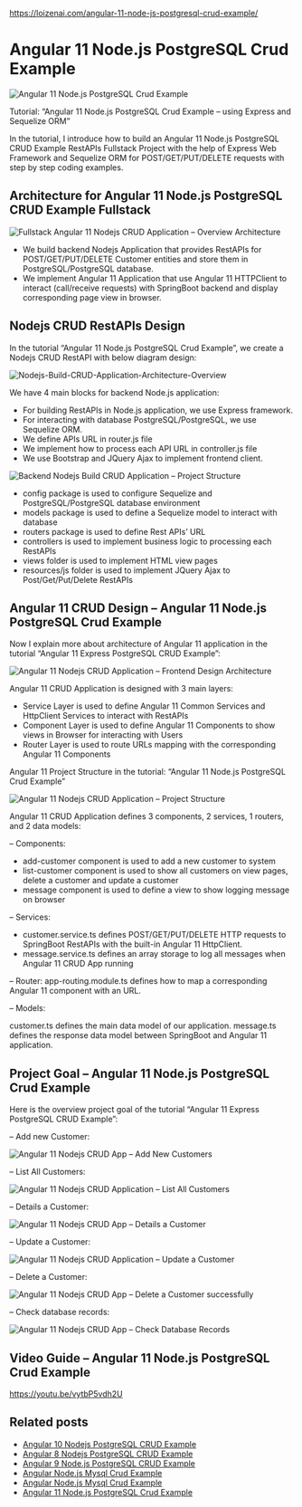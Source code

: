 https://loizenai.com/angular-11-node-js-postgresql-crud-example/

# Angular 11 Node.js PostgreSQL Crud Example

![Angular 11 Node.js PostgreSQL Crud Example](https://loizenai.com/wp-content/uploads/2020/12/Angular-Nodejs-Crud-Postgresql-Example.png)

Tutorial: “Angular 11 Node.js PostgreSQL Crud Example – using Express and Sequelize ORM”

In the tutorial, I introduce how to build an Angular 11 Node.js PostgreSQL CRUD Example RestAPIs Fullstack Project with the help of Express Web Framework and Sequelize ORM for POST/GET/PUT/DELETE requests with step by step coding examples.

## Architecture for Angular 11 Node.js PostgreSQL CRUD Example Fullstack

![Fullstack Angular 11 Nodejs CRUD Application – Overview Architecture](https://loizenai.com/wp-content/uploads/2020/07/Fullstack-Angular-Nodejs-CRUD-Application-Overview-Architecture.png)

- We build backend Nodejs Application that provides RestAPIs for POST/GET/PUT/DELETE Customer entities and store them in PostgreSQL/PostgreSQL database.
- We implement Angular 11 Application that use Angular 11 HTTPClient to interact (call/receive requests) with SpringBoot backend and display corresponding page view in browser.

## Nodejs CRUD RestAPIs Design

In the tutorial “Angular 11 Node.js PostgreSQL Crud Example”, we create a Nodejs CRUD RestAPI with below diagram design:

![Nodejs-Build-CRUD-Application-Architecture-Overview](https://loizenai.com/wp-content/uploads/2020/07/Nodejs-Build-CRUD-Application-Architecture-Overview.png)

We have 4 main blocks for backend Node.js application:

- For building RestAPIs in Node.js application, we use Express framework.
- For interacting with database PostgreSQL/PostgreSQL, we use Sequelize ORM.
- We define APIs URL in router.js file
- We implement how to process each API URL in controller.js file
- We use Bootstrap and JQuery Ajax to implement frontend client.

![Backend Nodejs Build CRUD Application – Project Structure](https://loizenai.com/wp-content/uploads/2020/07/Backend-Nodejs-Build-CRUD-Application-Project-Structure.png)

- config package is used to configure Sequelize and PostgreSQL/PostgreSQL database environment
- models package is used to define a Sequelize model to interact with database
- routers package is used to define Rest APIs’ URL
- controllers is used to implement business logic to processing each RestAPIs
- views folder is used to implement HTML view pages
- resources/js folder is used to implement JQuery Ajax to Post/Get/Put/Delete RestAPIs

## Angular 11 CRUD Design – Angular 11 Node.js PostgreSQL Crud Example

Now I explain more about architecture of Angular 11 application in the tutorial “Angular 11 Express PostgreSQL CRUD Example”:

![Angular 11 Nodejs CRUD Application – Frontend Design Architecture](https://loizenai.com/wp-content/uploads/2020/07/Angular-Nodejs-CRUD-Application-Frontend-Design-Architecture.png)

Angular 11 CRUD Application is designed with 3 main layers:

- Service Layer is used to define Angular 11 Common Services and HttpClient Services to interact with RestAPIs
- Component Layer is used to define Angular 11 Components to show views in Browser for interacting with Users
- Router Layer is used to route URLs mapping with the corresponding Angular 11 Components

Angular 11 Project Structure in the tutorial: “Angular 11 Node.js PostgreSQL Crud Example”

![Angular 11 Nodejs CRUD Application – Project Structure](https://loizenai.com/wp-content/uploads/2020/07/Angular-Nodejs-CRUD-Application-Project-Structure.png)

Angular 11 CRUD Application defines 3 components, 2 services, 1 routers, and 2 data models:

– Components:

- add-customer component is used to add a new customer to system
- list-customer component is used to show all customers on view pages, delete a customer and update a customer
- message component is used to define a view to show logging message on browser

– Services:

- customer.service.ts defines POST/GET/PUT/DELETE HTTP requests to SpringBoot RestAPIs with the built-in Angular 11 HttpClient.
- message.service.ts defines an array storage to log all messages when Angular 11 CRUD App running

– Router: app-routing.module.ts defines how to map a corresponding Angular 11 component with an URL.

– Models:

customer.ts defines the main data model of our application.
message.ts defines the response data model between SpringBoot and Angular 11 application.

## Project Goal – Angular 11 Node.js PostgreSQL Crud Example
Here is the overview project goal of the tutorial “Angular 11 Express PostgreSQL CRUD Example”:

– Add new Customer:

![Angular 11 Nodejs CRUD App – Add New Customers](https://loizenai.com/wp-content/uploads/2020/07/Angular-Nodejs-CRUD-App-Add-New-Customers.png)

– List All Customers:

![Angular 11 Nodejs CRUD Application – List All Customers](https://loizenai.com/wp-content/uploads/2020/07/Angular-Nodejs-CRUD-Application-List-All-Customers.png)

– Details a Customer:

![Angular 11 Nodejs CRUD App – Details a Customer](https://loizenai.com/wp-content/uploads/2020/07/Angular-Nodejs-CRUD-App-Details-a-Customer.png)

– Update a Customer:

![Angular 11 Nodejs CRUD Application – Update a Customer](https://loizenai.com/wp-content/uploads/2020/07/Angular-Nodejs-CRUD-Application-Update-a-Customer.png)

– Delete a Customer:

![Angular 11 Nodejs CRUD App – Delete a Customer successfully](https://loizenai.com/wp-content/uploads/2020/07/Angular-Nodejs-CRUD-App-Delete-a-Customer-successfully.png)

– Check database records:

![Angular 11 Nodejs CRUD App – Check Database Records](https://loizenai.com/wp-content/uploads/2020/07/Angular-Nodejs-CRUD-App-Check-Database-Records.png)

## Video Guide – Angular 11 Node.js PostgreSQL Crud Example

https://youtu.be/vytbP5vdh2U

## Related posts

- [Angular 10 Nodejs PostgreSQL CRUD Example](https://loizenai.com/angular-10-nodejs-postgresql-crud-example-using-express-restapis-sequelize-tutorial/)
- [Angular 8 Nodejs PostgreSQL CRUD Example](https://loizenai.com/angular-8-nodejs-postgresql-crud-example/)
- [Angular 9 Node.js PostgreSQL CRUD Example](https://loizenai.com/angular-9-node-js-postgresql-crud-example/)
- [Angular Node.js Mysql Crud Example](https://loizenai.com/angular-11-node-js-mysql-crud-example/)
- [Angular Node.js Mysql Crud Example](https://loizenai.com/angular-node-js-mysql-crud-example/)
- [Angular 11 Node.js PostgreSQL Crud Example](https://loizenai.com/angular-11-node-js-postgresql-crud-example/)
